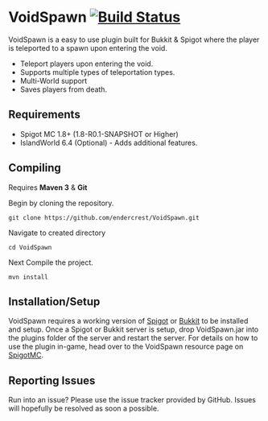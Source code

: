 VoidSpawn [![Build Status](https://drone.io/github.com/endercrest/VoidSpawn/status.png)](https://drone.io/github.com/endercrest/VoidSpawn/latest)
=========
VoidSpawn is a easy to use plugin built for Bukkit & Spigot where the player is teleported to a spawn upon entering the void.  

* Teleport players upon entering the void.
* Supports multiple types of teleportation types.
* Multi-World support
* Saves players from death.

Requirements
------
* Spigot MC 1.8+ (1.8-R0.1-SNAPSHOT or Higher)
* IslandWorld 6.4 (Optional) - Adds additional features.

Compiling
------
Requires **Maven 3** & **Git**

Begin by cloning the repository.

```git clone https://github.com/endercrest/VoidSpawn.git```

Navigate to created directory

```cd VoidSpawn```

Next Compile the project.

```mvn install```

Installation/Setup
------
VoidSpawn requires a working version of [Spigot](http://www.spigotmc.org/) or [Bukkit](https://bukkit.org/) to be installed and setup. Once a Spigot or Bukkit server is setup, drop VoidSpawn.jar into the plugins folder of the server and restart the server. For details on how to use the plugin in-game, head over to the VoidSpawn resource page on [SpigotMC](https://www.spigotmc.org/resources/voidspawn.19350/).

Reporting Issues
------
Run into an issue? Please use the issue tracker provided by GitHub. Issues will hopefully be resolved as soon a possible.
